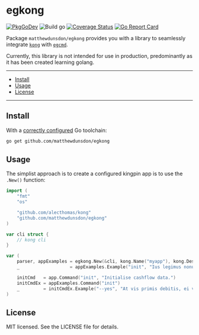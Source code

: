 # egkong
[![PkgGoDev](https://pkg.go.dev/badge/github.com/matthewdunsdon/egkong)](https://pkg.go.dev/github.com/matthewdunsdon/egkong)
![Build go](https://github.com/matthewdunsdon/egkong/workflows/Build%20go/badge.svg)
[![Coverage Status](https://coveralls.io/repos/github/matthewdunsdon/egkong/badge.svg?branch=master)](https://coveralls.io/github/matthewdunsdon/egkong?branch=master)
[![Go Report Card](https://goreportcard.com/badge/github.com/matthewdunsdon/egkong)](https://goreportcard.com/report/github.com/matthewdunsdon/egkong)

Package `matthewdunsdon/egkong` provides you with a library to seamlessly integrate [`kong`](https://github.com/alecthomas/kong) with [`egcmd`](https://github.com/matthewdunsdon/egcmd).

Currently, this library is not intended for use in production, predominantly as it has been created learning golang.

---

* [Install](#install)
* [Usage](#usage)
* [License](./LICENSE)

---

## Install

With a [correctly configured](https://golang.org/doc/install#testing) Go toolchain:

```sh
go get github.com/matthewdunsdon/egkong
```

## Usage

The simplist approach is to create a configured kingpin app is to use the `.New()` function:

```go
import (
	"fmt"
	"os"

	"github.com/alecthomas/kong"
	"github.com/matthewdunsdon/egkong"
)

var cli struct {
	// kong cli
}

var (
	parser, appExamples = egkong.New(&cli, kong.Name("myapp"), kong.Description("This is my app."))
	_                   = appExamples.Example("init", "Ius legimus nonumes te, pri dicat nominavi copiosae id, odio rebum facilis ea pro.")

	initCmd   = app.Command("init", "Initialise cashflow data.")
	initCmdEx = appExamples.Command("init")
	_         = initCmdEx.Example("--yes", "At vis primis debitis, ei verear omittantur signiferumque mei, quo esse aperiri an. Dolore vocent consequuntur pro an, nam no iusto tamquam suscipit.")
)
```

## License

MIT licensed. See the LICENSE file for details.
